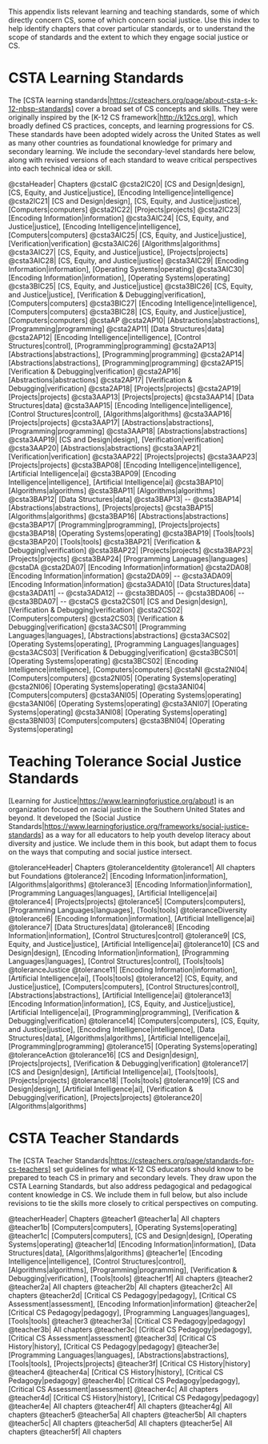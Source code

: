 This appendix lists relevant learning and teaching standards, some of which directly concern CS, some of which concern social justice. Use this index to help identify chapters that cover particular standards, or to understand the scope of standards and the extent to which they engage social justice or CS.


# CSTA Learning Standards

The [CSTA learning standards|https://csteachers.org/page/about-csta-s-k-12-nbsp-standards] cover a broad set of CS concepts and skills. They were originally inspired by the [K-12 CS framework|http://k12cs.org], which broadly defined CS practices, concepts, and learning progressions for CS. These standards have been adopted widely across the United States as well as many other countries as foundational knowledge for primary and secondary learning. We include the secondary-level standards here below, along with revised versions of each standard to weave critical perspectives into each technical idea or skill.

@cstaHeader| Chapters
@cstaIC
@csta2IC20| [CS and Design|design]\, [CS, Equity, and Justice|justice]\, [Encoding Intelligence|intelligence]
@csta2IC21| [CS and Design|design]\, [CS, Equity, and Justice|justice]\, [Computers|computers]
@csta2IC22| [Projects|projects]
@csta2IC23| [Encoding Information|information]
@csta3AIC24| [CS, Equity, and Justice|justice]\, [Encoding Intelligence|intelligence]\, [Computers|computers]
@csta3AIC25| [CS, Equity, and Justice|justice]\, [Verification|verification]
@csta3AIC26| [Algorithms|algorithms]
@csta3AIC27| [CS, Equity, and Justice|justice]\, [Projects|projects]
@csta3AIC28| [CS, Equity, and Justice|justice]
@csta3AIC29| [Encoding Information|information]\, [Operating Systems|operating]
@csta3AIC30| [Encoding Information|information]\, [Operating Systems|operating]
@csta3BIC25| [CS, Equity, and Justice|justice]
@csta3BIC26| [CS, Equity, and Justice|justice]\, [Verification & Debugging|verification]\, [Computers|computers]
@csta3BIC27| [Encoding Intelligence|intelligence]\, [Computers|computers]
@csta3BIC28| [CS, Equity, and Justice|justice]\, [Computers|computers]
@cstaAP
@csta2AP10| [Abstractions|abstractions]\, [Programming|programming]
@csta2AP11| [Data Structures|data]
@csta2AP12| [Encoding Intelligence|intelligence]\, [Control Structures|control]\, [Programming|programming]
@csta2AP13| [Abstractions|abstractions]\, [Programming|programming]
@csta2AP14| [Abstractions|abstractions]\, [Programming|programming]
@csta2AP15| [Verification & Debugging|verification]
@csta2AP16| [Abstractions|abstractions]
@csta2AP17| [Verification & Debugging|verification]
@csta2AP18| [Projects|projects]
@csta2AP19| [Projects|projects]
@csta3AAP13| [Projects|projects]
@csta3AAP14| [Data Structures|data]
@csta3AAP15| [Encoding Intelligence|intelligence]\, [Control Structures|control]\, [Algorithms|algorithms]
@csta3AAP16| [Projects|projects]
@csta3AAP17| [Abstractions|abstractions]\, [Programming|programming]
@csta3AAP18| [Abstractions|abstractions]
@csta3AAP19| [CS and Design|design]\, [Verification|verification]
@csta3AAP20| [Abstractions|abstractions]
@csta3AAP21| [Verification|verification]
@csta3AAP22| [Projects|projects]
@csta3AAP23| [Projects|projects]
@csta3BAP08| [Encoding Intelligence|intelligence]\, [Artificial Intelligence|ai]
@csta3BAP09| [Encoding Intelligence|intelligence]\, [Artificial Intelligence|ai]
@csta3BAP10| [Algorithms|algorithms]
@csta3BAP11| [Algorithms|algorithms]
@csta3BAP12| [Data Structures|data]
@csta3BAP13| --
@csta3BAP14| [Abstractions|abstractions]\, [Projects|projects]
@csta3BAP15| [Algorithms|algorithms]
@csta3BAP16| [Abstractions|abstractions]
@csta3BAP17| [Programming|programming]\, [Projects|projects]
@csta3BAP18| [Operating Systems|operating]
@csta3BAP19| [Tools|tools]
@csta3BAP20| [Tools|tools]
@csta3BAP21| [Verification & Debugging|verification]
@csta3BAP22| [Projects|projects]
@csta3BAP23| [Projects|projects]
@csta3BAP24| [Programming Languages|languages]
@cstaDA
@csta2DA07| [Encoding Information|information]
@csta2DA08| [Encoding Information|information]
@csta2DA09| --
@csta3ADA09| [Encoding Information|information]
@csta3ADA10| [Data Structures|data]
@csta3ADA11| --
@csta3ADA12| --
@csta3BDA05| --
@csta3BDA06| --
@csta3BDA07| --
@cstaCS
@csta2CS01| [CS and Design|design]\, [Verification & Debugging|verification]
@csta2CS02| [Computers|computers]
@csta2CS03| [Verification & Debugging|verification]
@csta3ACS01| [Programming Languages|languages]\, [Abstractions|abstractions]
@csta3ACS02| [Operating Systems|operating]\, [Programming Languages|languages]
@csta3ACS03| [Verification & Debugging|verification]
@csta3BCS01| [Operating Systems|operating]
@csta3BCS02| [Encoding Intelligence|intelligence]\, [Computers|computers]
@cstaNI
@csta2NI04| [Computers|computers]
@csta2NI05| [Operating Systems|operating]
@csta2NI06| [Operating Systems|operating]
@csta3ANI04| [Computers|computers]
@csta3ANI05| [Operating Systems|operating]
@csta3ANI06| [Operating Systems|operating]
@csta3ANI07| [Operating Systems|operating]
@csta3ANI08| [Operating Systems|operating]
@csta3BNI03| [Computers|computers]
@csta3BNI04| [Operating Systems|operating]

# Teaching Tolerance Social Justice Standards

[Learning for Justice|https://www.learningforjustice.org/about] is an organization focused on racial justice in the Southern United States and beyond. It developed the [Social Justice Standards|https://www.learningforjustice.org/frameworks/social-justice-standards] as a way for all educators to help youth develop literacy about diversity and justice. We include them in this book, but adapt them to focus on the ways that computing and social justice intersect.

@toleranceHeader| Chapters
@toleranceIdentity
@tolerance1| All chapters but Foundations
@tolerance2| [Encoding Information|information]\, [Algorithms|algorithms]
@tolerance3| [Encoding Information|information]\, [Programming Languages|languages]\, [Artificial Intelligence|ai]
@tolerance4| [Projects|projects]
@tolerance5| [Computers|computers]\, [Programming Languages|languages]\, [Tools|tools]
@toleranceDiversity
@tolerance6| [Encoding Information|information]\, [Artificial Intelligence|ai]
@tolerance7| [Data Structures|data]
@tolerance8| [Encoding Information|information]\, [Control Structures|control]
@tolerance9| [CS, Equity, and Justice|justice]\, [Artificial Intelligence|ai]
@tolerance10| [CS and Design|design]\, [Encoding Information|information]\, [Programming Languages|languages]\, [Control Structures|control]\, [Tools|tools]
@toleranceJustice
@tolerance11| [Encoding Information|information]\, [Artificial Intelligence|ai]\, [Tools|tools]
@tolerance12| [CS, Equity, and Justice|justice]\, [Computers|computers]\, [Control Structures|control]\, [Abstractions|abstractions]\, [Artificial Intelligence|ai]
@tolerance13| [Encoding Information|information]\, [CS, Equity, and Justice|justice]\, [Artificial Intelligence|ai]\, [Programming|programming]\, [Verification & Debugging|verification]
@tolerance14| [Computers|computers]\, [CS, Equity, and Justice|justice]\, [Encoding Intelligence|intelligence]\, [Data Structures|data]\, [Algorithms|algorithms]\, [Artificial Intelligence|ai]\, [Programming|programming]
@tolerance15| [Operating Systems|operating]
@toleranceAction
@tolerance16| [CS and Design|design]\, [Projects|projects]\, [Verification & Debugging|verification]
@tolerance17| [CS and Design|design]\, [Artificial Intelligence|ai]\, [Tools|tools]\, [Projects|projects]
@tolerance18| [Tools|tools]
@tolerance19| [CS and Design|design]\, [Artificial Intelligence|ai]\, [Verification & Debugging|verification]\, [Projects|projects]
@tolerance20| [Algorithms|algorithms]


# CSTA Teacher Standards

The [CSTA Teacher Standards|https://csteachers.org/page/standards-for-cs-teachers] set guidelines for what K-12 CS educators should know to be prepared to teach CS in primary and secondary levels. They draw upon the CSTA Learning Standards, but also address pedagogical and pedagogical content knowledge in CS. We include them in full below, but also include revisions to tie the skills more closely to critical perspectives on computing.

@teacherHeader| Chapters
@teacher1
@teacher1a| All chapters
@teacher1b| [Computers|computers]\, [Operating Systems|operating]
@teacher1c| [Computers|computers]\, [CS and Design|design]\, [Operating Systems|operating]
@teacher1d| [Encoding Information|information]\, [Data Structures|data]\, [Algorithms|algorithms]
@teacher1e| [Encoding Intelligence|intelligence]\, [Control Structures|control]\, [Algorithms|algorithms]\, [Programming|programming]\, [Verification & Debugging|verification]\, [Tools|tools]
@teacher1f| All chapters
@teacher2
@teacher2a| All chapters
@teacher2b| All chapters
@teacher2c| All chapters
@teacher2d| [Critical CS Pedagogy|pedagogy]\, [Critical CS Assessment|assessment]\, [Encoding Information|information]
@teacher2e| [Critical CS Pedagogy|pedagogy]\, [Programming Languages|languages]\, [Tools|tools]
@teacher3
@teacher3a| [Critical CS Pedagogy|pedagogy]
@teacher3b| All chapters
@teacher3c| [Critical CS Pedagogy|pedagogy]\, [Critical CS Assessment|assessment]
@teacher3d| [Critical CS History|history]\, [Critical CS Pedagogy|pedagogy]
@teacher3e| [Programming Languages|languages]\, [Abstractions|abstractions]\, [Tools|tools]\, [Projects|projects]
@teacher3f| [Critical CS History|history]
@teacher4
@teacher4a| [Critical CS History|history]\, [Critical CS Pedagogy|pedagogy]
@teacher4b| [Critical CS Pedagogy|pedagogy]\, [Critical CS Assessment|assessment]
@teacher4c| All chapters
@teacher4d| [Critical CS History|history]\, [Critical CS Pedagogy|pedagogy]
@teacher4e| All chapters
@teacher4f| All chapters
@teacher4g| All chapters
@teacher5
@teacher5a| All chapters
@teacher5b| All chapters
@teacher5c| All chapters
@teacher5d| All chapters
@teacher5e| All chapters
@teacher5f| All chapters